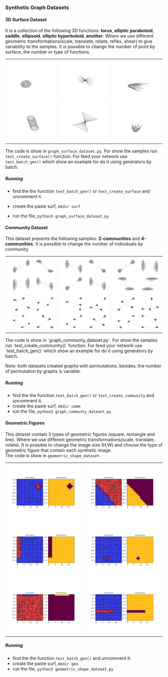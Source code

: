 
### Synthetic Graph Datasets

#### 3D Surface Dataset
It is a collection of the following 3D functions: **torus**, **elliptic paraboloid**, **saddle**, **ellipsoid**, **elliptic hyperboloid**, **another**.
Where we use different geometric transformations(scale, translate, rotate, reflex, shear) to give variability to the samples.
It is possible to change the number of point by surface, the number or type of functions.

<table>
  <tr>
    <th><img src="imgs/surf_1.png" alt="non-trivial image" width="100%" align="center"></th>
    <th><img src="imgs/surf_2.png" alt="non-trivial image" width="100%" align="center"></th>
    <th><img src="imgs/surf_8.png" alt="non-trivial image" width="100%" align="center"></th>
  </tr>
  <tr>
    <td><img src="imgs/surf_6.png" alt="non-trivial image" width="100%" align="center"></td>
    <td><img src="imgs/surf_9.png" alt="non-trivial image" width="100%" align="center"></td>
    <td><img src="imgs/surf_4.png" alt="non-trivial image" width="100%" align="center"></td>
  </tr>
</table>


The code is show in `graph_surface_dataset.py`. For show the samples run `test_create_surface()` function.
For feed your network use `test_batch_gen()` which show an example for do it using generators by batch.

##### Running

- find the the function `test_batch_gen()` or `test_create_surface` and uncomment it.

- create the paste surf, `mkdir surf`

- run the file, `python3 graph_surface_dataset.py`

  

#### Community Dataset
This dataset presents the following samples: **2-communities** and **4-communities**.
It is possible to change the number of individuals by community.

<table>
  <tr>
    <th><img src="imgs/comm_20.png" alt="non-trivial image" width="100%" align="center"></th>
    <th><img src="imgs/comm_24.png" alt="non-trivial image" width="100%" align="center"></th>
    <th><img src="imgs/comm_28.png" alt="non-trivial image" width="100%" align="center"></th>
  </tr>
  <tr>
    <td><img src="imgs/comm_00.png" alt="non-trivial image" width="100%" align="center"></td>
    <td><img src="imgs/comm_04.png" alt="non-trivial image" width="100%" align="center"></td>
    <td><img src="imgs/comm_08.png" alt="non-trivial image" width="100%" align="center"></td>
  </tr>
</table>
The code is show in `graph_communty_dataset.py`. For show the samples run `test_create_community()` function.
For feed your network use `test_batch_gen()` which show an example for do it using generators by batch.

Note: both datasets created graphs with permutations, besides, the number of permutation by graphs is variable.

##### Running

- find the the function `test_batch_gen()` or `test_create_community` and uncomment it.
- create the paste surf, `mkdir comm`
- run the file, `python3 graph_communty_dataset.py`



#### Geometric Figures

This dataset contain 3 types of geometric figures (square, rectangle and line). Where we use different geometric transformations(scale, translate, rotate). It is possible to change the image size (H,W) and choose the type of geometric figure that contain each synthetic image.<br> The code is show in `geometric_shape_dataset`.

<table>
  <tr>
    <th><img src="imgs/img_3.png" alt="non-trivial image" width="100%" align="center"></th>
    <th><img src="imgs/img_6.png" alt="non-trivial image" width="100%" align="center">
  </tr>
  <tr>
    <td><img src="imgs/img_8.png" alt="non-trivial image" width="100%" align="center"></td>
    <td><img src="imgs/img_12.png" alt="non-trivial image" width="100%" align="center"></td>
  </tr>
  <tr>
    <td><img src="imgs/img_16.png" alt="non-trivial image" width="100%" align="center"></td>
    <td><img src="imgs/img_18.png" alt="non-trivial image" width="100%" align="center"></td>
  </tr>
</table>

##### Running

- find the the function `test_batch_gen()` and uncomment it.
- create the paste surf, `mkdir geo`
- run the file, `python3 geometric_shape_dataset.py`

